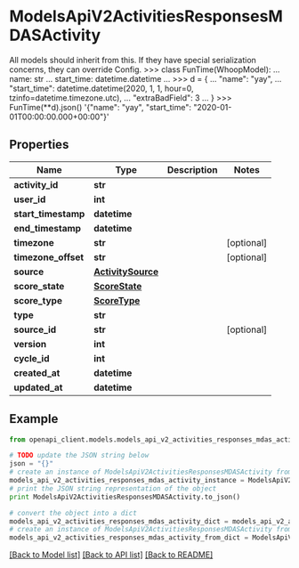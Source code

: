 # ModelsApiV2ActivitiesResponsesMDASActivity

All models should inherit from this. If they have special serialization concerns, they can override Config.  >>> class FunTime(WhoopModel): ...     name: str ...     start_time: datetime.datetime ... >>> d = { ... \"name\": \"yay\", ... \"start_time\": datetime.datetime(2020, 1, 1, hour=0, tzinfo=datetime.timezone.utc), ... \"extraBadField\": 3 ... } >>> FunTime(**d).json() '{\"name\": \"yay\", \"start_time\": \"2020-01-01T00:00:00.000+00:00\"}'

## Properties
Name | Type | Description | Notes
------------ | ------------- | ------------- | -------------
**activity_id** | **str** |  | 
**user_id** | **int** |  | 
**start_timestamp** | **datetime** |  | 
**end_timestamp** | **datetime** |  | 
**timezone** | **str** |  | [optional] 
**timezone_offset** | **str** |  | [optional] 
**source** | [**ActivitySource**](ActivitySource.md) |  | 
**score_state** | [**ScoreState**](ScoreState.md) |  | 
**score_type** | [**ScoreType**](ScoreType.md) |  | 
**type** | **str** |  | 
**source_id** | **str** |  | [optional] 
**version** | **int** |  | 
**cycle_id** | **int** |  | 
**created_at** | **datetime** |  | 
**updated_at** | **datetime** |  | 

## Example

```python
from openapi_client.models.models_api_v2_activities_responses_mdas_activity import ModelsApiV2ActivitiesResponsesMDASActivity

# TODO update the JSON string below
json = "{}"
# create an instance of ModelsApiV2ActivitiesResponsesMDASActivity from a JSON string
models_api_v2_activities_responses_mdas_activity_instance = ModelsApiV2ActivitiesResponsesMDASActivity.from_json(json)
# print the JSON string representation of the object
print ModelsApiV2ActivitiesResponsesMDASActivity.to_json()

# convert the object into a dict
models_api_v2_activities_responses_mdas_activity_dict = models_api_v2_activities_responses_mdas_activity_instance.to_dict()
# create an instance of ModelsApiV2ActivitiesResponsesMDASActivity from a dict
models_api_v2_activities_responses_mdas_activity_from_dict = ModelsApiV2ActivitiesResponsesMDASActivity.from_dict(models_api_v2_activities_responses_mdas_activity_dict)
```
[[Back to Model list]](../README.md#documentation-for-models) [[Back to API list]](../README.md#documentation-for-api-endpoints) [[Back to README]](../README.md)


